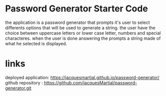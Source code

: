 # Password Generator Starter Code
the application is a password generator that prompts it's user to select differents options that will be  used to generate a string.
the user have the choice between uppercase letters or lower case letter, numbers and special characteres.
when the user is done answering the prompts a string made of what he selected is displayed.

# links
deployed application: https://jacquesmartial.github.io/password-generator/ 
github repository : https://github.com/jacquesMartial/password-generator.git 
